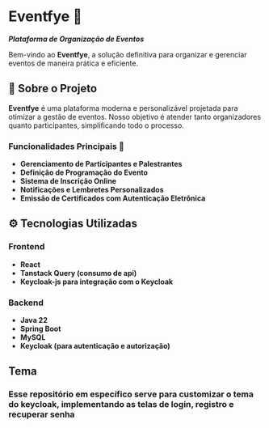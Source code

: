 # Eventfye 🎉  
**_Plataforma de Organização de Eventos_**

Bem-vindo ao **Eventfye**, a solução definitiva para organizar e gerenciar eventos de maneira prática e eficiente.

## 📝 Sobre o Projeto  

**Eventfye** é uma plataforma moderna e personalizável projetada para otimizar a gestão de eventos. Nosso objetivo é atender tanto organizadores quanto participantes, simplificando todo o processo.  

### Funcionalidades Principais 🚀  
- **Gerenciamento de Participantes e Palestrantes**  
- **Definição de Programação do Evento**  
- **Sistema de Inscrição Online**  
- **Notificações e Lembretes Personalizados**  
- **Emissão de Certificados com Autenticação Eletrônica**

## ⚙️ Tecnologias Utilizadas
 ### Frontend
 - **React**
 - **Tanstack Query (consumo de api)**
 - **Keycloak-js para integração com o Keycloak**
 ### Backend
 - **Java 22**
 - **Spring Boot**
 - **MySQL**
 - **Keycloak (para autenticação e autorização)**

## Tema
 ### Esse repositório em específico serve para customizar o tema do keycloak, implementando as telas de login, registro e recuperar senha
